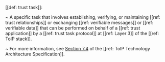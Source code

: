 [[def: trust task]]:

~ A specific task that involves establishing, verifying, or maintaining [[ref: trust relationships]] or exchanging [[ref: verifiable messages]] or [[ref: verifiable data]] that can be performed on behalf of a [[ref: trust application]] by a [[ref: trust task protocol]] at [[ref: Layer 3]] of the [[ref: ToIP stack]].

~ For more information, see [Section 7.4](https://github.com/trustoverip/TechArch/blob/main/spec.md#74-layer-3-trust-tasks) of the [[ref: ToIP Technology Architecture Specification]].

